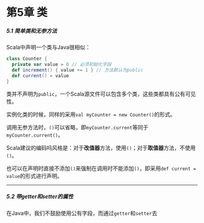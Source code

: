 # 第5章 类

##### 5.1 简单类和无参方法

Scala中声明一个类与Java很相似：

```scala
class Counter {
  private var value = 0 // 必须初始化字段
  def increment() { value += 1 } // 方法默认为public
  def current() = value
}
```

类并不声明为`public`，一个Scala源文件可以包含多个类，这些类都具有公有可见性。

实例化类的时候，同样的采用`val myCounter = new Counter()`的形式。

调用无参方法时，`()`可以省略，即`myCounter.current`等同于`myCounter.current()`。

Scala建议的编码吗风格是：对于**改值器**方法，使用`()`；对于**取值器**方法，不使用`()`。

也可以在声明时直接不添加`()`来强制在调用时不能添加`()`，即采用`def current = value`的形式进行声明。

---

##### 5.2 带getter和setter的属性

在Java中，我们不鼓励使用公有字段，而通过`getter`和`setter`去



